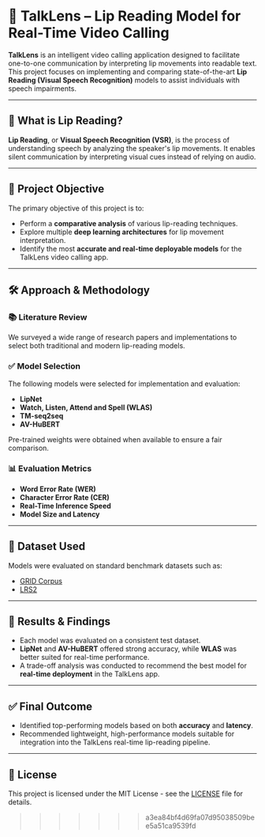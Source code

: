 

# 🧠 TalkLens – Lip Reading Model for Real-Time Video Calling

**TalkLens** is an intelligent video calling application designed to facilitate one-to-one communication by interpreting lip movements into readable text. This project focuses on implementing and comparing state-of-the-art **Lip Reading (Visual Speech Recognition)** models to assist individuals with speech impairments.

---

## 📌 What is Lip Reading?

**Lip Reading**, or **Visual Speech Recognition (VSR)**, is the process of understanding speech by analyzing the speaker's lip movements. It enables silent communication by interpreting visual cues instead of relying on audio.

---

## 🎯 Project Objective

The primary objective of this project is to:
- Perform a **comparative analysis** of various lip-reading techniques.
- Explore multiple **deep learning architectures** for lip movement interpretation.
- Identify the most **accurate and real-time deployable models** for the TalkLens video calling app.

---

## 🛠️ Approach & Methodology

### 📚 Literature Review
We surveyed a wide range of research papers and implementations to select both traditional and modern lip-reading models.

### ✅ Model Selection
The following models were selected for implementation and evaluation:
- **LipNet**
- **Watch, Listen, Attend and Spell (WLAS)**
- **TM-seq2seq**
- **AV-HuBERT**

Pre-trained weights were obtained when available to ensure a fair comparison.

### 📊 Evaluation Metrics
- **Word Error Rate (WER)**
- **Character Error Rate (CER)**
- **Real-Time Inference Speed**
- **Model Size and Latency**

---

## 🚀 Dataset Used

Models were evaluated on standard benchmark datasets such as:
- [GRID Corpus](http://spandh.dcs.shef.ac.uk/gridcorpus/)
- [LRS2](https://www.robots.ox.ac.uk/~vgg/data/lip_reading/lrs2.html)

---

## 🧪 Results & Findings

- Each model was evaluated on a consistent test dataset.
- **LipNet** and **AV-HuBERT** offered strong accuracy, while **WLAS** was better suited for real-time performance.
- A trade-off analysis was conducted to recommend the best model for **real-time deployment** in the TalkLens app.

---

## ✅ Final Outcome

- Identified top-performing models based on both **accuracy** and **latency**.
- Recommended lightweight, high-performance models suitable for integration into the TalkLens real-time lip-reading pipeline.

---


## 📄 License

This project is licensed under the MIT License - see the [LICENSE](LICENSE) file for details.
>>>>>>> a3ea84bf4d69fa07d95038509bee5a51ca9539fd

